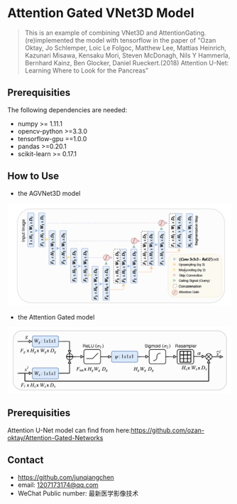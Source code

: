 # Attention Gated VNet3D Model
> This is an example of combining VNet3D and AttentionGating.(re)implemented the model with tensorflow in the paper of "Ozan Oktay, Jo Schlemper, Loic Le Folgoc, Matthew Lee, Mattias Heinrich, Kazunari Misawa, Kensaku Mori, Steven McDonagh, Nils Y Hammerla, Bernhard Kainz, Ben Glocker, Daniel Rueckert.(2018) Attention U-Net: Learning Where to Look for the Pancreas"

## Prerequisities
The following dependencies are needed:
- numpy >= 1.11.1
- opencv-python >=3.3.0
- tensorflow-gpu ==1.0.0
- pandas >=0.20.1
- scikit-learn >= 0.17.1

## How to Use
* the AGVNet3D model

![](AGUnet.PNG)

* the Attention Gated model

![](AGModel.PNG)

## Prerequisities
Attention U-Net model can find from here:https://github.com/ozan-oktay/Attention-Gated-Networks

## Contact
* https://github.com/junqiangchen
* email: 1207173174@qq.com
* WeChat Public number: 最新医学影像技术
